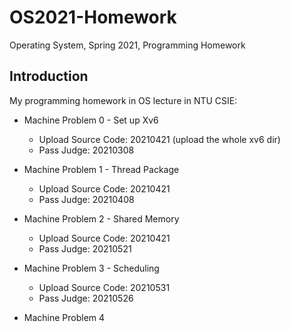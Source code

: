 # OS2021-Homework
Operating System, Spring 2021, Programming Homework

## Introduction
My programming homework in OS lecture in NTU CSIE:

- Machine Problem 0 - Set up Xv6
  - Upload Source Code: 20210421 (upload the whole xv6 dir)
  - Pass Judge: 20210308

- Machine Problem 1 - Thread Package
  - Upload Source Code: 20210421
  - Pass Judge: 20210408

- Machine Problem 2 - Shared Memory
  - Upload Source Code: 20210421
  - Pass Judge: 20210521

- Machine Problem 3 - Scheduling
  - Upload Source Code: 20210531
  - Pass Judge: 20210526

- Machine Problem 4
